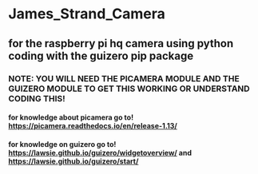 # James_Strand_Camera
## for the raspberry pi hq camera using python coding with the guizero pip package

### NOTE: YOU WILL NEED THE PICAMERA MODULE AND THE GUIZERO MODULE TO GET THIS WORKING OR UNDERSTAND CODING THIS!

#### for knowledge about picamera go to! https://picamera.readthedocs.io/en/release-1.13/

#### for knowledge on guizero go to! https://lawsie.github.io/guizero/widgetoverview/ and https://lawsie.github.io/guizero/start/


